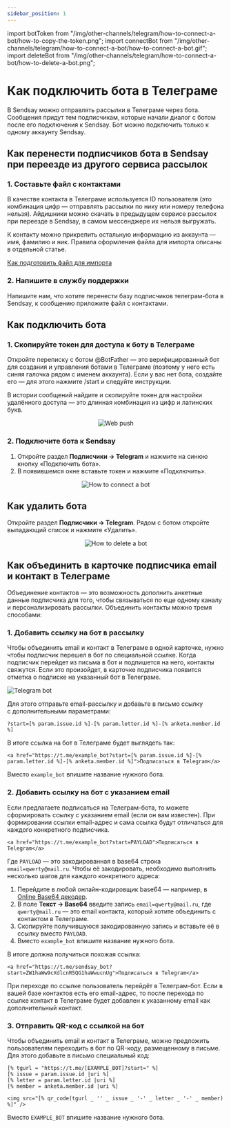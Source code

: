 ```yaml
---
sidebar_position: 1
---
```


import botToken from "/img/other-channels/telegram/how-to-connect-a-bot/how-to-copy-the-token.png";
import connectBot from "/img/other-channels/telegram/how-to-connect-a-bot/how-to-connect-a-bot.gif";
import deleteBot from "/img/other-channels/telegram/how-to-connect-a-bot/how-to-delete-a-bot.png";

# Как подключить бота в Телеграме

В Sendsay можно отправлять рассылки в Телеграме через бота. Сообщения придут тем подписчикам, которые начали диалог с ботом после его подключения к Sendsay. Бот можно подключить только к одному аккаунту Sendsay.

## Как перенести подписчиков бота в Sendsay при переезде из другого сервиса рассылок

### 1. Составьте файл с контактами

В качестве контакта в Телеграме используется ID пользователя (это комбинация цифр — отправлять рассылки по нику или номеру телефона нельзя). Айдишники можно скачать в предыдущем сервисе рассылок при переезде в Sendsay, в самом мессенджере их нельзя выгружать.

К контакту можно прикрепить остальную информацию из аккаунта — имя, фамилию и ник. Правила оформления файла для импорта описаны в отдельной статье.

[Как подготовить файл для импорта](https://docs.sendsay.ru/subscribers/import-and-export/how-to-prepare-file-for-import)

### 2. Напишите в службу поддержки

Напишите нам, что хотите перенести базу подписчиков телеграм-бота в Sendsay, к сообщению приложите файл с контактами.

## Как подключить бота

### 1. Скопируйте токен для доступа к боту в Телеграме

Откройте переписку с ботом @BotFather — это верифицированный бот для создания и управления ботами в Телеграме (поэтому у него есть синяя галочка рядом с именем аккаунта). Если у вас нет бота, создайте его — для этого нажмите /start и следуйте инструкции.

В истории сообщений найдите и скопируйте токен для настройки удалённого доступа — это длинная комбинация из цифр и латинских букв.

<p align="center">
    <img src={botToken} alt="Web push" />
</p>

### 2. Подключите бота к Sendsay

1. Откройте раздел **Подписчики → Telegram** и нажмите на синюю кнопку «Подключить бота».
2. В появившемся окне вставьте токен и нажмите «Подключить».

  <p align="center">
    <img src={connectBot} alt="How to connect a bot" />
  </p>

## Как удалить бота

Откройте раздел **Подписчики → Telegram**. Рядом с ботом откройте выпадающий список и нажмите «Удалить».

<p align="center">
    <img src={deleteBot} alt="How to delete a bot" />
</p>

## Как объединить в&nbsp;карточке подписчика email и&nbsp;контакт в&nbsp;Телеграме

Объединение контактов&nbsp;&mdash; это возможность дополнить анкетные данные подписчика для того, чтобы связываться по&nbsp;еще одному каналу и&nbsp;персонализировать рассылки. Объединить контакты можно тремя способами:

### 1. Добавить ссылку на бот в рассылку

Чтобы объединить email и&nbsp;контакт в&nbsp;Телеграме в&nbsp;одной карточке, нужно чтобы подписчик перешел в&nbsp;бот по&nbsp;специальной ссылке. Когда подписчик перейдет из&nbsp;письма в&nbsp;бот и&nbsp;подпишется на&nbsp;него, контакты свяжутся. Если это произойдет, в&nbsp;карточке подписчика появится отметка о&nbsp;подписке на&nbsp;указанный бот в&nbsp;Телеграме.

![Telegram bot](\img\other-channels\telegram\how-to-connect-a-bot\telegram-bot.jpg) <br/>

Для этого отправьте email-рассылку и&nbsp;добавьте в&nbsp;письмо ссылку с&nbsp;дополнительными параметрами:

```
?start=[% param.issue.id %]-[% param.letter.id %]-[% anketa.member.id %]
```

В&nbsp;итоге ссылка на&nbsp;бот в&nbsp;Телеграме будет выглядеть так:

```
<a href="https://t.me/example_bot?start=[% param.issue.id %]-[% param.letter.id %]-[% anketa.member.id %]">Подписаться в Telegram</a>
```

Вместо `example_bot` впишите название нужного бота.

### 2. Добавить ссылку на бот с указанием email

Если предлагаете подписаться на Телеграм-бота, то можете сформировать ссылку с указанием email (если он вам известен). При формировании ссылки email-адрес и сама ссылка будут отличаться для каждого конкретного подписчика.

```
<a href="https://t.me/example_bot?start=PAYLOAD">Подписаться в Telegram</a>
```

Где `PAYLOAD` &mdash; это закодированная в base64 строка `email=qwerty@mail.ru`. Чтобы её закодировать, необходимо выполнить несколько шагов для каждого конкретного адреса:

1. Перейдите в любой онлайн-кодировщик base64 — например, в [Online Base64 декодер](http://base64.ru/).
2. В поле **Текст → Base64** введите запись `email=qwerty@mail.ru`, где `qwerty@mail.ru` — это email контакта, который хотите объединить с контактом в Телеграме.
3. Скопируйте получившуюся закодированную запись и вставьте её в ссылку вместо `PAYLOAD`.
4. Вместо `example_bot` впишите название нужного бота.

В итоге должна получиться похожая ссылка:

```
<a href="https://t.me/sendsay_bot?start=ZW1haWw9cXdlcnR5QG1haWwucnUg">Подписаться в Telegram</a>
```

При переходе по ссылке пользователь перейдёт в Телеграм-бот. Если в вашей базе контактов есть его email-адрес, то после перехода по ссылке контакт в Телеграме будет добавлен к указанному email как дополнительный контакт.

### 3. Отправить QR-код с ссылкой на бот

Чтобы объединить email и&nbsp;контакт в&nbsp;Телеграме, можно предложить пользователям переходить в&nbsp;бот по&nbsp;QR-коду, размещенному в&nbsp;письме. Для этого добавьте в&nbsp;письмо специальный код:

```
[% tgurl = "https://t.me/[EXAMPLE_BOT]?start=" %]
[% issue = param.issue.id |uri %]
[% letter = param.letter.id |uri %]
[% member = anketa.member.id |uri %]

<img src="[% qr_code(tgurl _ '' _ issue _ '-' _ letter _ '-' _ member) %]" />
```

Вместо `EXAMPLE_BOT` впишите название нужного бота.
